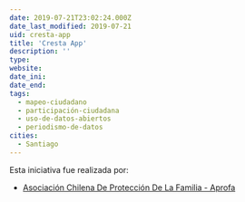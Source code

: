 ```yaml
---
date: 2019-07-21T23:02:24.000Z
date_last_modified: 2019-07-21
uid: cresta-app
title: 'Cresta App'
description: ''
type: 
website: 
date_ini: 
date_end: 
tags:
  - mapeo-ciudadano
  - participación-ciudadana
  - uso-de-datos-abiertos
  - periodismo-de-datos
cities: 
  - Santiago
---
```


Esta iniciativa fue realizada por:

- [Asociación Chilena De Protección De La Familia - Aprofa](/organizaciones/asociacion-chilena-de-proteccion-de-la-familia-aprofa)
